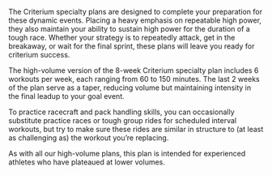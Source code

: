 The Criterium specialty plans are designed to complete your preparation for these dynamic events. Placing a heavy emphasis on repeatable high power, they also maintain your ability to sustain high power for the duration of a tough race. Whether your strategy is to repeatedly attack, get in the breakaway, or wait for the final sprint, these plans will leave you ready for criterium success.

The high-volume version of the 8-week Criterium specialty plan includes 6 workouts per week, each ranging from 60 to 150 minutes. The last 2 weeks of the plan serve as a taper, reducing volume but maintaining intensity in the final leadup to your goal event. 

To practice racecraft and pack handling skills, you can occasionally substitute practice races or tough group rides for scheduled interval workouts, but try to make sure these rides are similar in structure to (at least as challenging as) the workout you’re replacing.

As with all our high-volume plans, this plan is intended for experienced athletes who have plateaued at lower volumes.
